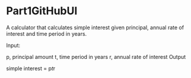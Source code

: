 # Part1GitHubUI

A calculator that calculates simple interest given principal, annual rate of interest and time period in years.

Input:

   p, principal amount
   t, time period in years
   r, annual rate of interest
Output

   simple interest = p*t*r
